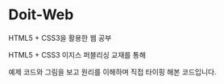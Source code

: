 # Doit-Web
HTML5 + CSS3을 활용한 웹 공부

HTML5 + CSS3 이지스 퍼블리싱 교재를 통해

예제 코드와 그림을 보고 원리를 이해하며 직접 타이핑 해본 코드입니다.
